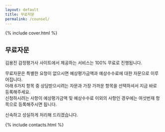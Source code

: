 ```yaml
---
layout: default
title: 무료자문
permalink: /counsel/
---
```


{% include cover.html %}

## 무료자문

김용진 감정평가사 사이트에서 제공하는 서비스는 100% 무료로 진행됩니다.

무료자문은 특별한 요청이 없으시면 예상평가금액과 예상수수료에 대한 자문으로 이루어집니다.<br>
아래 6가지 항목 중 상담받으시려는 자문과 가장 가까운 항목을 선택하셔서 지금 바로 등록해주세요.<br>
신청하시려는 사항이 예상평가금액 및 예상수수료 이외의 사항인 경우에는 여섯번재 항목으로 등록해주시면 됩니다.

신속하고 성실하게 처리해 드리겠습니다.

{% include contacts.html %}

